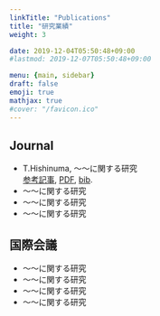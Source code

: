 ```yaml
---
linkTitle: "Publications"
title: "研究業績"
weight: 3

date: 2019-12-04T05:50:48+09:00
#lastmod: 2019-12-07T05:50:48+09:00

menu: {main, sidebar}
draft: false
emoji: true
mathjax: true
#cover: "/favicon.ico"
---
```


## Journal
* T.Hishinuma, ～～に関する研究\
   	[参考記事][1], [PDF][p1], [bib][b1].
* ～～に関する研究
* ～～に関する研究
* ～～に関する研究

## 国際会議
* ～～に関する研究
* ～～に関する研究
* ～～に関する研究
* ～～に関する研究

[1]:acs
[p1]:../../images/logo.svg
[b1]:../../images/logo.svg
